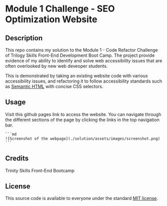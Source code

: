 # Module 1 Challenge - SEO Optimization Website

## Description

This repo contains my solution to the Module 1 - Code Refactor Challenge of Trilogy Skills Front-End Development Boot Camp. The project provide evidence of my ability to identify and solve web accessibility issues that are often overlooked by new web deveoper students.

This is demonstrated by taking an existing website code with various accessibility issues, and refactoring it to follow accessibility standards such as [Semantic HTML](https://www.w3schools.com/html/html5_semantic_elements.asp) with concise CSS selectors.

## Usage

Visit this github pages link to access the website. You can navigate through the different sections of the page by clicking the links in the top navigation bar.

    ```md
    ![Screenshot of the webpage](./solution/assets/images/screenshot.png)
    ```

## Credits

Trinity Skills Front-End Bootcamp

## License

This source code is available to everyone under the standard [MIT license](https://github.com/microsoft/vscode/blob/main/LICENSE.txt).
